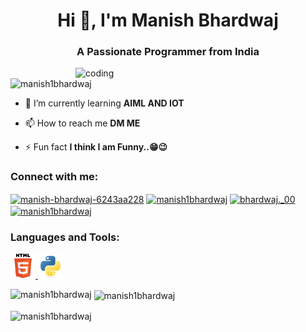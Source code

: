 <h1 align="center">Hi 👋, I'm Manish Bhardwaj</h1>
<h3 align="center">A Passionate Programmer from India</h3>

<img align="right" alt="coding" width="400" src="https://media1.giphy.com/media/qgQUggAC3Pfv687qPC/giphy.gif">

<p align="left"> <img src="https://komarev.com/ghpvc/?username=manish1bhardwaj&label=Profile%20views&color=0e75b6&style=flat" alt="manish1bhardwaj" /> </p>

- 🌱 I’m currently learning **AIML AND IOT**

- 📫 How to reach me **DM ME**

- ⚡ Fun fact **I think I am Funny..😁😉**

<h3 align="left">Connect with me:</h3>
<p align="left">
<a href="https://linkedin.com/in/manish-bhardwaj-6243aa228" target="blank"><img align="center" src="https://raw.githubusercontent.com/rahuldkjain/github-profile-readme-generator/master/src/images/icons/Social/linked-in-alt.svg" alt="manish-bhardwaj-6243aa228" height="30" width="40" /></a>
<a href="https://kaggle.com/manish1bhardwaj" target="blank"><img align="center" src="https://raw.githubusercontent.com/rahuldkjain/github-profile-readme-generator/master/src/images/icons/Social/kaggle.svg" alt="manish1bhardwaj" height="30" width="40" /></a>
<a href="https://instagram.com/bhardwaj._00" target="blank"><img align="center" src="https://raw.githubusercontent.com/rahuldkjain/github-profile-readme-generator/master/src/images/icons/Social/instagram.svg" alt="bhardwaj._00" height="30" width="40" /></a>
<a href="https://www.hackerrank.com/manish1bhardwaj" target="blank"><img align="center" src="https://raw.githubusercontent.com/rahuldkjain/github-profile-readme-generator/master/src/images/icons/Social/hackerrank.svg" alt="manish1bhardwaj" height="30" width="40" /></a>
</p>

<h3 align="left">Languages and Tools:</h3>
<p align="left"> <a href="https://www.w3.org/html/" target="_blank" rel="noreferrer"> <img src="https://raw.githubusercontent.com/devicons/devicon/master/icons/html5/html5-original-wordmark.svg" alt="html5" width="40" height="40"/> </a> <a href="https://www.python.org" target="_blank" rel="noreferrer"> <img src="https://raw.githubusercontent.com/devicons/devicon/master/icons/python/python-original.svg" alt="python" width="40" height="40"/> </a> </p>

<p><img align="left" src="https://github-readme-stats.vercel.app/api/top-langs?username=manish1bhardwaj&show_icons=true&locale=en&layout=compact" alt="manish1bhardwaj" /></p>

<p>&nbsp;<img align="center" src="https://github-readme-stats.vercel.app/api?username=manish1bhardwaj&show_icons=true&locale=en" alt="manish1bhardwaj" /></p>

<p><img align="center" src="https://github-readme-streak-stats.herokuapp.com/?user=manish1bhardwaj&" alt="manish1bhardwaj" /></p>
